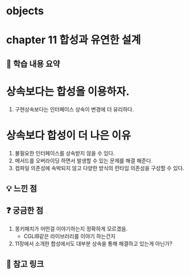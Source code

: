 
# objects

# chapter 11 합성과 유연한 설계

## 📌 학습 내용 요약
# 상속보다는 합성을 이용하자.
  1. 구현상속보다는 인터페이스 상속이 변경에 더 유리하다.
     
# 상속보다 합성이 더 나은 이유
  1. 불필요한 인터페이스를 상속받지 않을 수 있다.
  2. 메서드를 오버라이딩 하면서 발생할 수 있는 문제를 해결 해준다.
  3. 컴파일 의존성에 속박되지 않고 다양한 방식의 런타임 의존성을 구성할 수 있다.

     
## 💡 느낀 점

## ❓ 궁금한 점
  1. 몽키패치가 어떤걸 이야기하는지 정확하게 모르겠음.
     - CGLIB같은 라이브러리를 이야기 하는건지
  3. 11장에서 소개한 합성에서도 대부분 상속을 통해 해결하고 있는게 아닌가?

## 🔗 참고 링크
